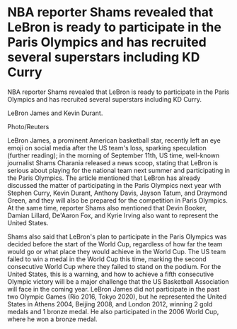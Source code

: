 # NBA reporter Shams revealed that LeBron is ready to participate in the Paris Olympics and has recruited several superstars including KD Curry 
 NBA reporter Shams revealed that LeBron is ready to participate in the Paris Olympics and has recruited several superstars including KD Curry.

LeBron James and Kevin Durant.

Photo/Reuters

LeBron James, a prominent American basketball star, recently left an eye emoji on social media after the US team's loss, sparking speculation (further reading); in the morning of September 11th, US time, well-known journalist Shams Charania released a news scoop, stating that LeBron is serious about playing for the national team next summer and participating in the Paris Olympics. The article mentioned that LeBron has already discussed the matter of participating in the Paris Olympics next year with Stephen Curry, Kevin Durant, Anthony Davis, Jayson Tatum, and Draymond Green, and they will also be prepared for the competition in Paris Olympics. At the same time, reporter Shams also mentioned that Devin Booker, Damian Lillard, De'Aaron Fox, and Kyrie Irving also want to represent the United States.

Shams also said that LeBron's plan to participate in the Paris Olympics was decided before the start of the World Cup, regardless of how far the team would go or what place they would achieve in the World Cup. The US team failed to win a medal in the World Cup this time, marking the second consecutive World Cup where they failed to stand on the podium. For the United States, this is a warning, and how to achieve a fifth consecutive Olympic victory will be a major challenge that the US Basketball Association will face in the coming year. LeBron James did not participate in the past two Olympic Games (Rio 2016, Tokyo 2020), but he represented the United States in Athens 2004, Beijing 2008, and London 2012, winning 2 gold medals and 1 bronze medal. He also participated in the 2006 World Cup, where he won a bronze medal.